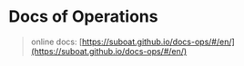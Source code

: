 # Docs of Operations

> online docs: [https://suboat.github.io/docs-ops/#/en/](https://suboat.github.io/docs-ops/#/en/)
